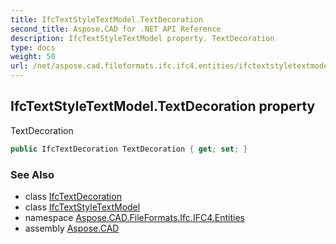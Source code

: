 ```yaml
---
title: IfcTextStyleTextModel.TextDecoration
second_title: Aspose.CAD for .NET API Reference
description: IfcTextStyleTextModel property. TextDecoration
type: docs
weight: 50
url: /net/aspose.cad.fileformats.ifc.ifc4.entities/ifctextstyletextmodel/textdecoration/
---
```

## IfcTextStyleTextModel.TextDecoration property

TextDecoration

```csharp
public IfcTextDecoration TextDecoration { get; set; }
```

### See Also

* class [IfcTextDecoration](../../../aspose.cad.fileformats.ifc.ifc4.types/ifctextdecoration/)
* class [IfcTextStyleTextModel](../)
* namespace [Aspose.CAD.FileFormats.Ifc.IFC4.Entities](../../ifctextstyletextmodel/)
* assembly [Aspose.CAD](../../../)


